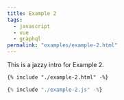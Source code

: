 ```yaml
---
title: Example 2
tags:
  - javascript
  - vue
  - graphql
permalink: "examples/example-2.html"
---
```


<p class="lead">This is a jazzy intro for Example 2.</p>

```html
{% include "./example-2.html" -%}
```

```js
{% include "./example-2.js" -%}
```
